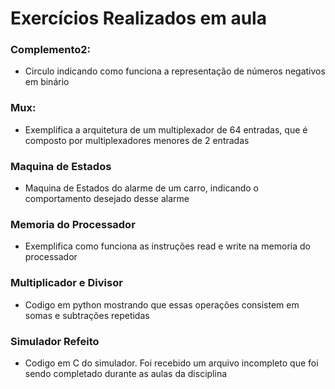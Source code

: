 # Exercícios Realizados em aula

### Complemento2:
  - Circulo indicando como funciona a representação de números negativos em binário
  
### Mux:
  - Exemplifica a arquitetura de um multiplexador de 64 entradas, que é composto por multiplexadores menores de 2 entradas
  
### Maquina de Estados
  - Maquina de Estados do alarme de um carro, indicando o comportamento desejado desse alarme
  
### Memoria do Processador
  - Exemplifica como funciona as instruções read e write na memoria do processador
  
### Multiplicador e Divisor
  - Codigo em python mostrando que essas operações consistem em somas e subtrações repetidas
  
### Simulador Refeito
  - Codigo em C do simulador. Foi recebido um arquivo incompleto que foi sendo completado durante as aulas da disciplina
